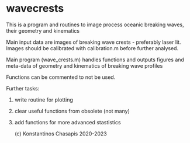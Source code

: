 # wavecrests
This is a program and routines to image process oceanic breaking waves, their geometry and kinematics

Main input data are images of breaking wave crests - preferably laser lit.
Images should be calibrated with calibration.m before further analysed. 

Main program (wave_crests.m) handles functions and outputs figures and meta-data of geometry and kinematics of breaking wave profiles

Functions can be commented to not be used. 

Further tasks:
1. write routine for plotting
2. clear useful functions from obsolete (not many)
3. add functions for more advanced stastistics

   (c) Konstantinos Chasapis 2020-2023
